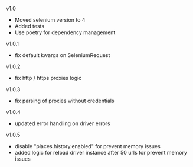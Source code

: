 v1.0 
- Moved selenium version to 4
- Added tests
- Use poetry for dependency management

v1.0.1
- fix default kwargs on SeleniumRequest

v1.0.2
- fix http / https proxies logic

v1.0.3
- fix parsing of proxies without credentials

v1.0.4
- updated error handling on driver errors

v1.0.5
- disable "places.history.enabled" for prevent memory issues
- added logic for reload driver instance after 50 urls for prevent memory issues

